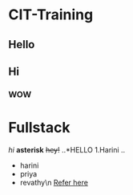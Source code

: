 # CIT-Training
## Hello
## Hi
### WOW
Fullstack
=========
 *hi*
**asterisk**
~~hey!~~
..*HELLO
1.Harini
..
* harini
* priya
* revathy\n
 [Refer here]( https://chatgpt.com/c/66e106f2-37bc-8000-b93c-0496a22d963b)
